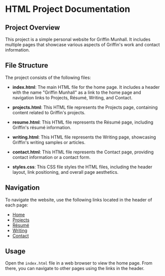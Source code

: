 # HTML Project Documentation

## Project Overview
This project is a simple personal website for Griffin Munhall. It includes multiple pages that showcase various aspects of Griffin's work and contact information.

## File Structure
The project consists of the following files:

- **index.html**: The main HTML file for the home page. It includes a header with the name "Griffin Munhall" as a link to the home page and navigation links to Projects, Résumé, Writing, and Contact.
  
- **projects.html**: This HTML file represents the Projects page, containing content related to Griffin's projects.
  
- **resume.html**: This HTML file represents the Résumé page, including Griffin's résumé information.
  
- **writing.html**: This HTML file represents the Writing page, showcasing Griffin's writing samples or articles.
  
- **contact.html**: This HTML file represents the Contact page, providing contact information or a contact form.
  
- **styles.css**: This CSS file styles the HTML files, including the header layout, link positioning, and overall page aesthetics.

## Navigation
To navigate the website, use the following links located in the header of each page:
- [Home](index.html)
- [Projects](projects.html)
- [Résumé](resume.html)
- [Writing](writing.html)
- [Contact](contact.html)

## Usage
Open the `index.html` file in a web browser to view the home page. From there, you can navigate to other pages using the links in the header.